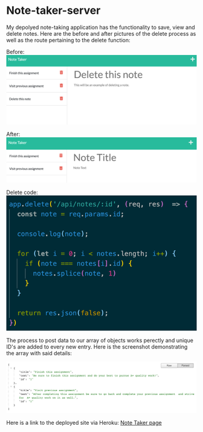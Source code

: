 # Note-taker-server

My depolyed note-taking application has the functionality to save, view and delete notes.  Here are the before and after pictures of the delete process as well as the route pertaining to the delete function:

Before:
![Before delete Screenshot](/screenshots/before.png "Before delete")

After:
![After delete Screenshot](/screenshots/after.png "After delete")

Delete code:
![Code for delete Screenshot](/screenshots/delete-code.png "Code for delete")

The process to post data to our array of objects works perectly and unique ID's are added to every new entry.  Here is the screenshot demonstrating the array with said details:

![Api Screenshot](/screenshots/api.png "Api delete")


Here is a link to the deployed site via Heroku:
[Note Taker page](https://pure-beach-02057.herokuapp.com/ "Note Taker")
